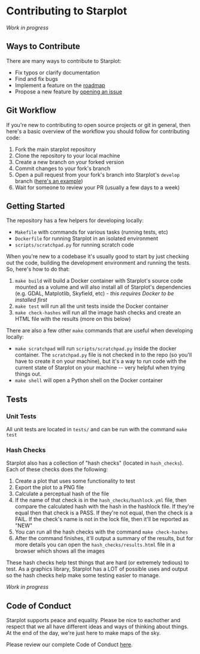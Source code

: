 # Contributing to Starplot

_Work in progress_

## Ways to Contribute

There are many ways to contribute to Starplot:

- Fix typos or clarify documentation
- Find and fix bugs
- Implement a feature on the [roadmap](https://starplot.notion.site/aaa0dd71c17943f89850c9a8c43ade50)
- Propose a new feature by [opening an issue](https://github.com/steveberardi/starplot/issues)


## Git Workflow

If you're new to contributing to open source projects or git in general, then here's a basic overview of the workflow you should follow for contributing code:

1. Fork the main starplot repository
2. Clone the repository to your local machine
3. Create a new branch on your forked version
4. Commit changes to your fork's branch
5. Open a pull request from your fork's branch into Starplot's `develop` branch ([here's an example](https://github.com/steveberardi/starplot/pull/89))
6. Wait for someone to review your PR (usually a few days to a week)


## Getting Started

The repository has a few helpers for developing locally:

- `Makefile` with commands for various tasks (running tests, etc)
- `Dockerfile` for running Starplot in an isolated environment
- `scripts/scratchpad.py` for running scratch code

When you're new to a codebase it's usually good to start by just checking out the code, building the development environment and running the tests. So, here's how to do that:

1. `make build` will build a Docker container with Starplot's source code mounted as a volume and will also install all of Starplot's dependencies (e.g. GDAL, Matplotlib, Skyfield, etc) - _this requires Docker to be installed first_
2. `make test` will run all the unit tests inside the Docker container
3. `make check-hashes` will run all the image hash checks and create an HTML file with the results (more on this below)

There are also a few other `make` commands that are useful when developing locally:

- `make scratchpad` will run `scripts/scratchpad.py` inside the docker container. The `scratchpad.py` file is not checked in to the repo (so you'll have to create it on your machine), but it's a way to run code with the current state of Starplot on your machine -- very helpful when trying things out.
- `make shell` will open a Python shell on the Docker container

## Tests

### Unit Tests

All unit tests are located in `tests/` and can be run with the command `make test`

### Hash Checks

Starplot also has a collection of "hash checks" (located in `hash_checks`). Each of these checks does the following:

1. Create a plot that uses some functionality to test
2. Export the plot to a PNG file
3. Calculate a perceptual hash of the file
4. If the name of that check is in the `hash_checks/hashlock.yml` file, then compare the calculated hash with the hash in the hashlock file. If they're equal then that check is a PASS. If they're not equal, then the check is a FAIL. If the check's name is not in the lock file, then it'll be reported as "NEW"
5. You can run all the hash checks with the command `make check-hashes`
6. After the command finishes, it'll output a summary of the results, but for more details you can open the `hash_checks/results.html` file in a browser which shows all the images

These hash checks help test things that are hard (or extremely tedious) to test. As a graphics library, Starplot has a LOT of possible uses and output so the hash checks help make some testing easier to manage.

_Work in progress_

## Code of Conduct

Starplot supports peace and equality. Please be nice to eachother and respect that we all have different ideas and ways of thinking about things. At the end of the day, we're just here to make maps of the sky.

Please review our complete Code of Conduct [here](CODE_OF_CONDUCT.md).

